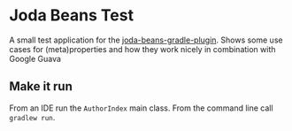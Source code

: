 Joda Beans Test
==========================
A small test application for the [joda-beans-gradle-plugin](https://github.com/andreas-schilling/joda-beans-gradle-plugin).
Shows some use cases for (meta)properties and how they work nicely in combination with Google Guava

Make it run
-----------
From an IDE run the <code>AuthorIndex</code> main class.
From the command line call <code>gradlew run</code>.
